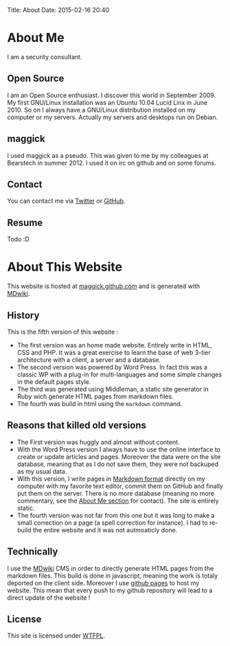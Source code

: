 Title: About
Date: 2015-02-16 20:40

# About Me

I am a security consultant.

## Open Source

I am an Open Source enthusiast. I discover this world in September 2009. My
first GNU/Linux installation was an Ubuntu 10.04 Lucid Linx in June 2010. So on
I always have a GNU/Linux distribution installed on my computer or my servers.
Actually my servers and desktops run on Debian.

## maggick

I used maggick as a pseudo. This was given to me by my colleagues at Bearstech
in summer 2012. I used it on irc on github and on some forums.

## Contact

You can contact me via [Twitter](http://twitter.com/matthieukeller)
or [GitHub](http://github.com/maggick).

## Resume

Todo :D

# About This Website

This website is hosted at [maggick.github.com](http://maggick.github.com) and is
generated with [MDwiki](http://dynalon.github.io/mdwiki/#!index.md).

## History

This is the fifth version of this website :

* The first version was an home made website. Entirely write in HTML, CSS and PHP. It was a great exercise
  to learn the base of web 3-tier architecture with a client, a server and a database.
* The second version was powered by Word Press. In fact this was a classic WP with a plug-in for
  multi-languages and some simple changes in the default pages style.
* The third was generated using Middleman, a static site generator in Ruby wich
  generate HTML pages from markdown files.
* The fourth was build in html using the `markdown` command.

## Reasons that killed old versions

* The First version was huggly and almost without content.
* With the Word Press version I always have to use the online interface to create or update articles and pages.
  Moreover the data were on the site database, meaning that as I do not save them, they were not backuped as
  my usual data.
* With this version, I write pages in [Markdown format](https://github.com/github/markup#readme)
  directly on my computer with my favorite text editor, commit them on GitHub and finally put them on the server.
  There is no more database (meaning no more commentary, see the [About Me section](/about/me/##contact) for contact).
  The site is entirely static.
* The fourth version was not far from this one but it was long to make a small
  correction on a page (a spell correction for instance). I had to re-build the
  entire website and it was not autmoaticly done.

## Technically

I use the [MDwiki](http://dynalon.github.io/mdwiki/#!index.md) CMS in order to
directly generate HTML pages from the markdown files. This build is done in
javascript, meaning the work is totaly deported on the client side.
Moreover I use [github pages](http://pages.github.com/) to host my website. This
mean that every push to my github repository will lead to a direct update of the
website !

## License

This site is licensed under [WTFPL](http://www.wtfpl.net).

